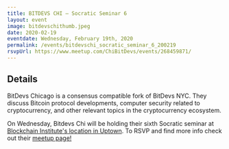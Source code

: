 ```yaml
---
title: BITDEVS CHI – Socratic Seminar 6
layout: event
image: bitdevschithumb.jpeg
date: 2020-02-19
eventdate: Wednesday, February 19th, 2020
permalink: /events/bitdevschi_socratic_seminar_6_200219
rsvpUrl: https://www.meetup.com/ChiBitDevs/events/268459871/
---
```


<h2>Details</h2>
BitDevs Chicago is a consensus compatible fork of BitDevs NYC. They discuss Bitcoin protocol developments, computer security related to cryptocurrency, and other relevant topics in the cryptocurrency ecosystem.

On Wednesday, Bitdevs Chi will be holding their sixth Socratic seminar at <a href="https://theblockchaininstitute.org/contact-us/" target="_blank" rel="noopener">Blockchain Institute's location in Uptown</a>.
To RSVP and find more info check out their <a href="https://www.meetup.com/ChiBitDevs/events/268459871/" target="_blank" rel="noopener">meetup page!</a>
